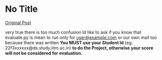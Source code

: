 # No Title

[Original Post](https://discourse.onlinedegree.iitm.ac.in/t/164277/345)

<p>very true there is too much confusion Id like to ask if you know that evaluate.py is mean to run only for <a href="mailto:user@example.com">user@example.com</a> or our own mail too  because there was written <strong>You MUST use your Student Id</strong> (eg. 22f3xxxxxx@ds.study.iitm.ac.in) <strong>to do the Project, otherwise your score will not be considered for evaluation.</strong></p>